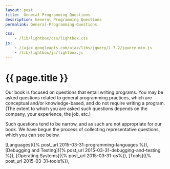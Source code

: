 ```yaml
---
layout: post
title:  General Programming Questions
description: General Programming Questions
permalink: General-Programming-Questions

css:
    - /lib/lightbox/css/lightbox.css
js:
    - //ajax.googleapis.com/ajax/libs/jquery/1.7.2/jquery.min.js
    - /lib/lightbox/js/lightbox.js
---
```


{{ page.title }}
================

Our book is focused on questions that entail writing programs. You may be asked
questions related to general programming practices, which are conceptual and/or 
knowledge-based, and do not require writing a program. (The extent to which
you are asked such questions depends on the company, your experience, the job, etc.)

Such questions tend to be narrow, and as such are not appropriate for our book.
We have begun the process of collecting representative questions, which you can see below. 

[Languages]({% post_url 2015-03-31-programming-languages %}),
[Debugging and Testing]({% post_url 2015-03-31-debugging-and-testing %}), 
[Operating Systems]({% post_url 2015-03-31-os%}),
[Tools]({% post_url 2015-03-31-tools%}), 
